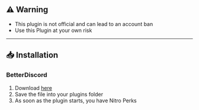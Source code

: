 ## ⚠ Warning
- This plugin is not official and can lead to an account ban
- Use this Plugin at your own risk
---
## 📥 Installation

### BetterDiscord

1. Download [here](https://hypeddomi.github.io/BetterDiscordStuff/Plugins/NitroPerks/NitroPerks.plugin.js)
2. Save the file into your plugins folder
3. As soon as the plugin starts, you have Nitro Perks
